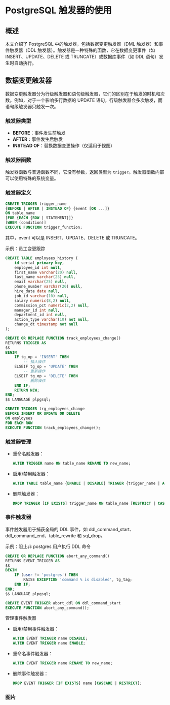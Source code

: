 # PostgreSQL 触发器的使用

## 概述
本文介绍了 PostgreSQL 中的触发器，包括数据变更触发器（DML 触发器）和事件触发器（DDL 触发器）。触发器是一种特殊的函数，它在数据变更事件（如 INSERT、UPDATE、DELETE 或 TRUNCATE）或数据库事件（如 DDL 语句）发生时自动执行。

## 数据变更触发器
数据变更触发器分为行级触发器和语句级触发器，它们的区别在于触发的时机和次数。例如，对于一个影响多行数据的 UPDATE 语句，行级触发器会多次触发，而语句级触发器只触发一次。

### 触发器类型
- **BEFORE**：事件发生前触发
- **AFTER**：事件发生后触发
- **INSTEAD OF**：替换数据变更操作（仅适用于视图）

### 触发器函数
触发器函数与普通函数不同，它没有参数，返回类型为 `trigger`。触发器函数内部可以使用特殊的系统变量。

### 触发器定义
```sql
CREATE TRIGGER trigger_name 
{BEFORE | AFTER | INSTEAD OF} {event [OR ...]}
ON table_name
[FOR {EACH {ROW | STATEMENT}]}
[WHEN (condition)]
EXECUTE FUNCTION trigger_function;
```
其中，event 可以是 INSERT、UPDATE、DELETE 或 TRUNCATE。

示例：员工变更跟踪
```sql
CREATE TABLE employees_history (
    id serial primary key,
    employee_id int null,
    first_name varchar(20) null,
    last_name varchar(25) null,
    email varchar(25) null,
    phone_number varchar(20) null,
    hire_date date null,
    job_id varchar(10) null,
    salary numeric(8,2) null,
    commission_pct numeric(2,2) null,
    manager_id int null,
    department_id int null,
    action_type varchar(10) not null,
    change_dt timestamp not null
);

CREATE OR REPLACE FUNCTION track_employees_change()
RETURNS TRIGGER AS
$$
BEGIN
    IF tg_op = 'INSERT' THEN
        -- 插入操作
    ELSEIF tg_op = 'UPDATE' THEN
        -- 更新操作
    ELSEIF tg_op = 'DELETE' THEN
        -- 删除操作
    END IF;
    RETURN NEW;
END;
$$ LANGUAGE plpgsql;

CREATE TRIGGER trg_employees_change
BEFORE INSERT OR UPDATE OR DELETE
ON employees
FOR EACH ROW
EXECUTE FUNCTION track_employees_change();
```

### 触发器管理
- 重命名触发器：
  ```sql
  ALTER TRIGGER name ON table_name RENAME TO new_name;
  ```
- 启用/禁用触发器：
  ```sql
  ALTER TABLE table_name {ENABLE | DISABLE} TRIGGER {trigger_name | ALL | USER};
  ```
- 删除触发器：
  ```sql
  DROP TRIGGER [IF EXISTS] trigger_name ON table_name [RESTRICT | CASCADE];
  ```

### 事件触发器
事件触发器用于捕获全局的 DDL 事件，如 ddl_command_start、ddl_command_end、table_rewrite 和 sql_drop。

示例：阻止非 postgres 用户执行 DDL 命令
```sql
CREATE OR REPLACE FUNCTION abort_any_command()
RETURNS EVENT_TRIGGER AS
$$
BEGIN
    IF (user != 'postgres') THEN
        RAISE EXCEPTION 'command % is disabled', tg_tag;
    END IF;
END;
$$ LANGUAGE plpgsql;

CREATE EVENT TRIGGER abort_ddl ON ddl_command_start
EXECUTE FUNCTION abort_any_command();
```
管理事件触发器
- 启用/禁用事件触发器：
  ```sql
  ALTER EVENT TRIGGER name DISABLE;
  ALTER EVENT TRIGGER name ENABLE;
  ```
- 重命名事件触发器：
  ```sql
  ALTER EVENT TRIGGER name RENAME TO new_name;
  ```
- 删除事件触发器：
  ```sql
  DROP EVENT TRIGGER [IF EXISTS] name [CASCADE | RESTRICT];
  ```

### 图片

